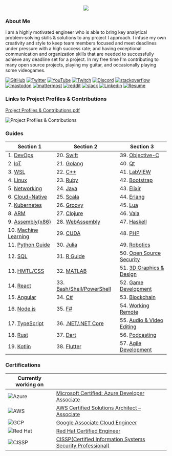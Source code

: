 <h1 align="center">
 <img src="https://user-images.githubusercontent.com/45159366/81243342-6c350f00-8fc4-11ea-9037-9cbe0f7bf3ff.png">
</h1>

### About Me
I am a highly motivated engineer who is able to bring key analytical problem-solving skills & solutions to any project I approach. I infuse my own creativity and style to keep team members focused and meet deadlines under pressure with a high success rate; and having exceptional communication and organization skills that are needed to successfully achieve any deadline set for a project. In my free time I'm contributing to many open source projects, playing my guitar, and occasionally playing some videogames.

[![GitHub](https://user-images.githubusercontent.com/45159366/94374332-67cad900-00c0-11eb-953d-8727aae8031d.png)](https://github.com/mikeroyal)
[![Twitter](https://user-images.githubusercontent.com/45159366/85327986-bdba3000-b484-11ea-87f0-20be14e54852.png)](https://twitter.com/Miker256)
[![YouTube](https://user-images.githubusercontent.com/45159366/95527913-81570500-098b-11eb-9d12-7601543de4aa.png)]()
[![Twitch](https://user-images.githubusercontent.com/45159366/95504868-3ecd0280-0962-11eb-8ec2-a6c84182fb3e.png)](https://www.twitch.tv/r0yal_games)
[![Discord](https://user-images.githubusercontent.com/45159366/95692912-13564c00-0bde-11eb-843c-a55c4105a4d3.png)]()
[![stackoverflow](https://user-images.githubusercontent.com/45159366/99306249-c7fd1200-2809-11eb-9a9b-c874387bfcf6.png)]()
[![mastodon](https://user-images.githubusercontent.com/45159366/99155275-496a6e00-266b-11eb-96bd-72eeb9577f24.png)]()
[![mattermost](https://user-images.githubusercontent.com/45159366/99155272-45d6e700-266b-11eb-8127-8714c8055728.png)]()
[![reddit](https://user-images.githubusercontent.com/45159366/99155278-4bccc800-266b-11eb-9316-ca6924a51b2f.png)]()
[![slack](https://user-images.githubusercontent.com/45159366/99155280-4cfdf500-266b-11eb-9f67-6479fe5c8e96.png)]()
[![Linkedin](https://user-images.githubusercontent.com/45159366/85327989-beeb5d00-b484-11ea-9996-d6042a365e34.png)](https://www.linkedin.com/in/michael-royal-b923b4134/)
[![Resume](https://user-images.githubusercontent.com/45159366/85609897-5e3a5c80-b60b-11ea-94d4-751c7385e80a.png)](https://github.com/mikeroyal/mikeroyal.github.io/files/5549564/Michael_Royal_Resume.pdf)

### Links to Project Profiles & Contributions

[Project Profiles & Contributions.pdf](https://github.com/mikeroyal/mikeroyal.github.io/files/4875593/Links.to.Project.Contributions.pdf)

![Project Profiles & Contributions](https://user-images.githubusercontent.com/45159366/86542054-ed2a5d00-bec6-11ea-875e-9909383fe64c.png)

### Guides

| Section 1 | Section 2 | Section 3 |
| --------------- | --------------- | --------------- |
| 1. [DevOps](https://github.com/mikeroyal/DevOps-Guide)|  20. [Swift](https://github.com/mikeroyal/Swift-Guide)| 39. [Objective-C](https://github.com/mikeroyal/Objective-C-Guide)|
| 2. [IoT](https://github.com/mikeroyal/IoT-Guide)| 21. [Golang](https://github.com/mikeroyal/Go-Guide)| 40. [Qt](https://github.com/mikeroyal/Qt-Guide)| 
| 3. [WSL](https://github.com/mikeroyal/WSL-Guide)| 22. [C++](https://github.com/mikeroyal/CPP-Guide)| 41. [LabVIEW](https://github.com/mikeroyal/LabVIEW-Guide)| 
| 4. [Linux](https://github.com/mikeroyal/Linux-Guide)| 23. [Ruby](https://github.com/mikeroyal/Ruby-Guide)| 42. [Bootstrap](https://github.com/mikeroyal/Bootstrap-Guide)|
| 5. [Networking](https://github.com/mikeroyal/Networking-Guide)|  24. [Java](https://github.com/mikeroyal/Java-Guide)| 43. [Elixir](https://github.com/mikeroyal/Elixir-Guide)| 
| 6. [Cloud-Native](https://github.com/mikeroyal/Cloud-Native-Guide)| 25. [Scala](https://github.com/mikeroyal/Scala-Guide) | 44. [Erlang](https://github.com/mikeroyal/Erlang-Guide)|
| 7. [Kubernetes](https://github.com/mikeroyal/Kubernetes-Guide) | 26. [Groovy](https://github.com/mikeroyal/Groovy-Guide)  | 45. [Lua](https://github.com/mikeroyal/Lua-Guide)|
| 8. [ARM](https://github.com/mikeroyal/ARM-Guide) | 27. [Clojure](https://github.com/mikeroyal/Clojure-Guide)| 46. [Vala](https://github.com/mikeroyal/Vala-Guide)|
| 9. [Assembly(x86)](https://github.com/mikeroyal/Assembly-Guide)| 28. [WebAssembly](https://github.com/mikeroyal/WebAssembly-Guide)|47. [Haskell](https://github.com/mikeroyal/Haskell-Guide)|
| 10. [Machine Learning](https://github.com/mikeroyal/Machine-Learning-Guide)|29. [CUDA](https://github.com/mikeroyal/CUDA-Guide)| 48. [PHP ](https://github.com/mikeroyal/PHP-Guide)
| 11. [Python Guide](https://github.com/mikeroyal/Python-Guide)|30. [Julia](https://github.com/mikeroyal/Julia_lang-Guide)|49. [Robotics](https://github.com/mikeroyal/Robotics-guide)|
| 12. [SQL](https://github.com/mikeroyal/SQL-Guide)| 31. [R Guide](https://github.com/mikeroyal/R-Guide)|50. [Open Source Security](https://github.com/mikeroyal/Open-Source-Security-Guide)|
| 13. [HMTL/CSS](https://github.com/mikeroyal/HMTL-CSS-Guide)| 32. [MATLAB](https://github.com/mikeroyal/MATLAB-Guide)|51. [3D Graphics & Design](https://github.com/mikeroyal/3D-Graphics-and-Design-Guide)|
| 14. [React](https://github.com/mikeroyal/ReactJS-Guide)  |33. [Bash/Shell/PowerShell](https://github.com/mikeroyal/Bash-Shell-Powershell-Guide) |52. [Game Development](https://github.com/mikeroyal/Game-Development-Guide)| 
| 15. [Angular](https://github.com/mikeroyal/Angular-Guide) | 34. [C#](https://github.com/mikeroyal/C-Sharp-Guide)|53. [Blockchain](https://github.com/mikeroyal/Blockchain-Guide)|
| 16. [Node.js](https://github.com/mikeroyal/Node.js-Guide)| 35. [F#](https://github.com/mikeroyal/F-Sharp-Guide)|54. [Working Remote](https://github.com/mikeroyal/Working-Remote-Guide)|
| 17. [TypeScript](https://github.com/mikeroyal/TypeScript-Guide)| 36. [.NET/.NET Core](https://github.com/mikeroyal/.NET-Guide)|55. [Audio & Video Editing](https://github.com/mikeroyal/Audio-and-Video-Editing-Guide)|
| 18. [Rust](https://github.com/mikeroyal/Rust_lang-Guide)| 37. [Dart](https://github.com/mikeroyal/Dart-Guide)|56. [Podcasting](https://github.com/mikeroyal/Podcasting-Guide)|
| 19. [Kotlin](https://github.com/mikeroyal/Kotlin-Guide)| 38. [Flutter](https://github.com/mikeroyal/Flutter-Guide)|57. [Agile Development](https://github.com/mikeroyal/Agile-Guide)|

### Certifications


| Currently working on|  |
| ----------| --------------- | 
|![Azure](https://user-images.githubusercontent.com/45159366/100673067-af1b5300-3317-11eb-9f63-5839e9242f10.png)| [Microsoft Certified: Azure Developer Associate](https://docs.microsoft.com/learn/certifications/azure-developer)|
|![AWS](https://user-images.githubusercontent.com/45159366/100673070-b04c8000-3317-11eb-90bc-eded03b6e272.png) |[AWS Certified Solutions Architect – Associate](https://aws.amazon.com/certification/certified-solutions-architect-associate/)|
|![GCP](https://user-images.githubusercontent.com/45159366/100673076-b17dad00-3317-11eb-8fda-ec5adcd7df29.png)| [Google Associate Cloud Engineer](https://cloud.google.com/certification/cloud-engineer)|
|![Red Hat](https://user-images.githubusercontent.com/45159366/100673079-b2aeda00-3317-11eb-8a14-ddec35c47254.png)| [Red Hat Certified Engineer](https://www.redhat.com/en/services/certification/rhce)|
|![CISSP](https://user-images.githubusercontent.com/45159366/101218002-29f5ae00-3637-11eb-8e00-d2047ca8dca8.png)| [CISSP(Certified Information Systems Security Professional)](https://www.isc2.org/Certifications/CISSP)|
